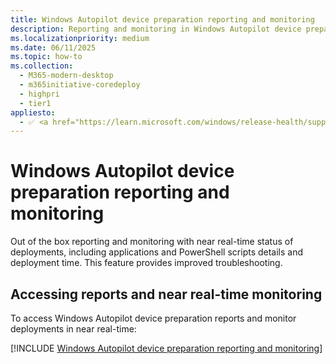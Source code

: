 ```yaml
---
title: Windows Autopilot device preparation reporting and monitoring
description: Reporting and monitoring in Windows Autopilot device preparation.
ms.localizationpriority: medium
ms.date: 06/11/2025
ms.topic: how-to
ms.collection:
  - M365-modern-desktop
  - m365initiative-coredeploy
  - highpri
  - tier1
appliesto:
  - ✅ <a href="https://learn.microsoft.com/windows/release-health/supported-versions-windows-client" target="_blank">Windows 11</a>
---
```


# Windows Autopilot device preparation reporting and monitoring

Out of the box reporting and monitoring with near real-time status of deployments, including applications and PowerShell scripts details and deployment time. This feature provides improved troubleshooting.

## Accessing reports and near real-time monitoring

To access Windows Autopilot device preparation reports and monitor deployments in near real-time:

[!INCLUDE [Windows Autopilot device preparation reporting and monitoring](includes/reporting-monitoring.md)]
